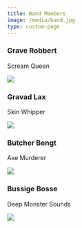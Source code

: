 ```yaml
---
title: Band Members
image: /media/band.jpg
type: custom-page
---
```

### Grave Robbert

Scream Queen

![](/media/member-1.jpg)

### Gravad Lax

Skin Whipper

![](/media/member-2.jpg)

### Butcher Bengt

Axe Murderer

![](/media/member-3.jpg)

### Bussige Bosse

Deep Monster Sounds

![](/media/member-4.jpg)